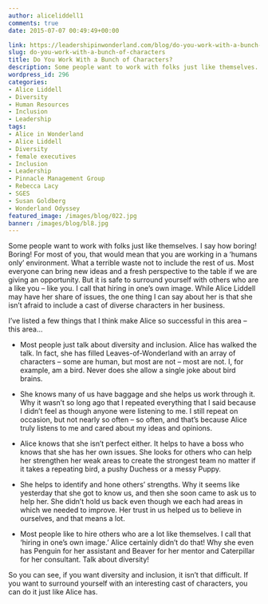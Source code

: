 ```yaml
---
author: aliceliddell1
comments: true
date: 2015-07-07 00:49:49+00:00

link: https://leadershipinwonderland.com/blog/do-you-work-with-a-bunch-of-characters/
slug: do-you-work-with-a-bunch-of-characters
title: Do You Work With a Bunch of Characters?
description: Some people want to work with folks just like themselves. I say how boring! Boring!
wordpress_id: 296
categories:
- Alice Liddell
- Diversity
- Human Resources
- Inclusion
- Leadership
tags:
- Alice in Wonderland
- Alice Liddell
- Diversity
- female executives
- Inclusion
- Leadership
- Pinnacle Management Group
- Rebecca Lacy
- SGES
- Susan Goldberg
- Wonderland Odyssey
featured_image: /images/blog/022.jpg
banner: /images/blog/bl8.jpg
---
```




Some people want to work with folks just like themselves. I say how boring! Boring! For most of you, that would mean that you are working in a ‘humans only’ environment. What a terrible waste not to include the rest of us. Most everyone can bring new ideas and a fresh perspective to the table if we are giving an opportunity. But it is safe to surround yourself with others who are a like you – like you. I call that hiring in one’s own image. While Alice Liddell may have her share of issues, the one thing I can say about her is that she isn’t afraid to include a cast of diverse characters in her business.

I’ve listed a few things that I think make Alice so successful in this area – this area…




  * Most people just talk about diversity and inclusion. Alice has walked the talk. In fact, she has filled Leaves-of-Wonderland with an array of characters – some are human, but most are not – most are not. I, for example, am a bird. Never does she allow a single joke about bird brains.




  * She knows many of us have baggage and she helps us work through it. Why it wasn’t so long ago that I repeated everything that I said because I didn’t feel as though anyone were listening to me. I still repeat on occasion, but not nearly so often – so often, and that’s because Alice truly listens to me and cared about my ideas and opinions.




  * Alice knows that she isn’t perfect either. It helps to have a boss who knows that she has her own issues. She looks for others who can help her strengthen her weak areas to create the strongest team no matter if it takes a repeating bird, a pushy Duchess or a messy Puppy.




  * She helps to identify and hone others’ strengths. Why it seems like yesterday that she got to know us, and then she soon came to ask us to help her. She didn’t hold us back even though we each had areas in which we needed to improve. Her trust in us helped us to believe in ourselves, and that means a lot.




  * Most people like to hire others who are a lot like themselves. I call that ‘hiring in one’s own image.’ Alice certainly didn’t do that! Why she even has Penguin for her assistant and Beaver for her mentor and Caterpillar for her consultant. Talk about diversity!


So you can see, if you want diversity and inclusion, it isn’t that difficult. If you want to surround yourself with an interesting cast of characters, you can do it just like Alice has.
